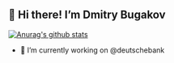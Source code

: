 ## :wave: Hi there! I’m Dmitry Bugakov
[![Anurag's github stats](https://github-readme-stats.vercel.app/api?username=dmitrybugakov&show_icons=true&theme=radical)](https://github.com/anuraghazra/github-readme-stats)

- 🔭 I’m currently working on @deutschebank
